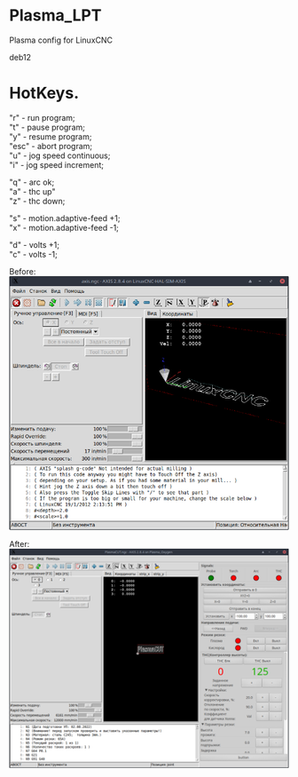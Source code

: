 # Plasma_LPT
Plasma config for LinuxCNC

deb12

# HotKeys.

"r" - run program;\
"t" - pause program;\
"y" - resume program;\
"esc" - abort program;\
"u" - jog speed continuous;\
"i" - jog speed increment;

"q" - arc ok;\
"a" - thc up"\
"z" - thc down;

"s" - motion.adaptive-feed +1;\
"x" - motion.adaptive-feed -1;

"d" - volts +1;\
"c" - volts -1;

Before:
![Axis.png](GUI%2FAxis.png)

After:
![PlasmaCut.png](GUI%2FPlasmaCut.png)



